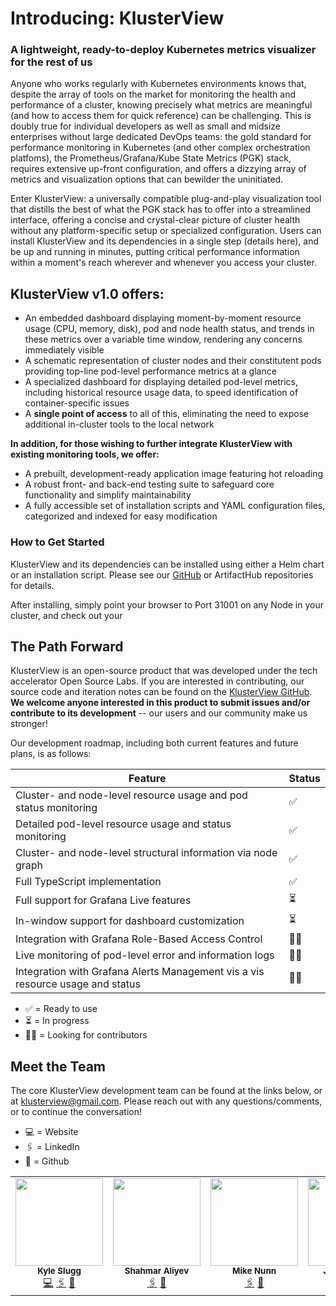 # Introducing: KlusterView

### A lightweight, ready-to-deploy Kubernetes metrics visualizer for the rest of us

Anyone who works regularly with Kubernetes environments knows that, despite the array of tools on the market for monitoring the health and performance of a cluster, knowing precisely what metrics are meaningful (and how to access them for quick reference) can be challenging. This is doubly true for individual developers as well as small and midsize enterprises without large dedicated DevOps teams: the gold standard for performance monitoring in Kubernetes (and other complex orchestration platfoms), the Prometheus/Grafana/Kube State Metrics (PGK) stack, requires extensive up-front configuration, and offers a dizzying array of metrics and visualization options that can bewilder the uninitiated.

Enter KlusterView: a universally compatible plug-and-play visualization tool that distills the best of what the PGK stack has to offer into a streamlined interface, offering a concise and crystal-clear picture of cluster health without any platform-specific setup or specialized configuration. Users can install KlusterView and its dependencies in a single step (details here), and be up and running in minutes, putting critical performance information within a moment's reach wherever and whenever you access your cluster.

## KlusterView v1.0 offers:

- An embedded dashboard displaying moment-by-moment resource usage (CPU, memory, disk), pod and node health status, and trends in these metrics over a variable time window, rendering any concerns immediately visible
- A schematic representation of cluster nodes and their constitutent pods providing top-line pod-level performance metrics at a glance
- A specialized dashboard for displaying detailed pod-level metrics, including historical resource usage data, to speed identification of container-specific issues
- A **single point of access** to all of this, eliminating the need to expose additional in-cluster tools to the local network

**In addition, for those wishing to further integrate KlusterView with existing monitoring tools, we offer:**

- A prebuilt, development-ready application image featuring hot reloading
- A robust front- and back-end testing suite to safeguard core functionality and simplify maintainability
- A fully accessible set of installation scripts and YAML configuration files, categorized and indexed for easy modification

### How to Get Started

KlusterView and its dependencies can be installed using either a Helm chart or an installation script. Please see our [GitHub](https://github.com/oslabs-beta/KlusterView) or ArtifactHub repositories for details.

After installing, simply point your browser to Port 31001 on any Node in your cluster, and check out your

## The Path Forward

KlusterView is an open-source product that was developed under the tech accelerator Open Source Labs. If you are interested in contributing, our source code and iteration notes can be found on the [KlusterView GitHub](https://github.com/oslabs-beta/KlusterView). **We welcome anyone interested in this product to submit issues and/or contribute to its development** -- our users and our community make us stronger!

Our development roadmap, including both current features and future plans, is as follows:

| Feature                                                                        | Status |
| ------------------------------------------------------------------------------ | ------ |
| Cluster- and node-level resource usage and pod status monitoring               | ✅     |
| Detailed pod-level resource usage and status monitoring                        | ✅     |
| Cluster- and node-level structural information via node graph                  | ✅     |
| Full TypeScript implementation                                                 | ✅     |
| Full support for Grafana Live features                                         | ⏳     |
| In-window support for dashboard customization                                  | ⏳     |
| Integration with Grafana Role-Based Access Control                             | 🙏🏻     |
| Live monitoring of pod-level error and information logs                        | 🙏🏻     |
| Integration with Grafana Alerts Management vis a vis resource usage and status | 🙏🏻     |

- ✅ = Ready to use
- ⏳ = In progress
- 🙏🏻 = Looking for contributors

## Meet the Team

The core KlusterView development team can be found at the links below, or at klusterview@gmail.com. Please reach out with any questions/comments, or to continue the conversation!

  <table>
  <tr>
    <td align="center">
      <img src="https://avatars.githubusercontent.com/u/35903887?v=4" width="140px;" alt=""/>
      <br />
      <sub><b>Kyle Slugg</b></sub>
      <br />
      <a href="http://www.kyleslugg.co">💻</a>
      <a href="https://www.linkedin.com/in/kyle-slugg/">🖇️</a>
      <a href="https://github.com/kyleslugg">🐙</a>
    </td>
    <td align="center">
      <img src="https://avatars.githubusercontent.com/u/64520371?v=4" width="140px;" alt=""/>
      <br />
      <sub><b>Shahmar Aliyev</b></sub>
      <br />
      <a href="https://www.linkedin.com/in/shahmaraliyev/">🖇️</a>
      <a href="https://github.com/ShahmarAliyev">🐙</a>
    </td>
    <td align="center">
      <img src="https://d2culxnxbccemt.cloudfront.net/craft/content/uploads/articles/uploads/2013/05/Screen-Shot-2013-05-14-at-11.51.11-AM.png" width="140px;" alt=""/>
      <br />
      <sub><b>Mike Nunn</b></sub>
      <br />
      <a href="?????">🖇️</a>
      <a href="https://github.com/24juice22">🐙</a>
    </td>
     <td align="center">
      <img src="https://d2culxnxbccemt.cloudfront.net/craft/content/uploads/articles/uploads/2013/05/Screen-Shot-2013-05-14-at-11.51.11-AM.png" width="140px;" alt=""/>
      <br />
      <sub><b>Jonathan Tsai</b></sub>
      <br />
      <a href="https://www.linkedin.com/in/jonathan-tsai95/">🖇️</a>
      <a href="https://github.com/jonathantsai1995">🐙</a>
    </td>

- 💻 = Website
- 🖇️ = LinkedIn
- 🐙 = Github
